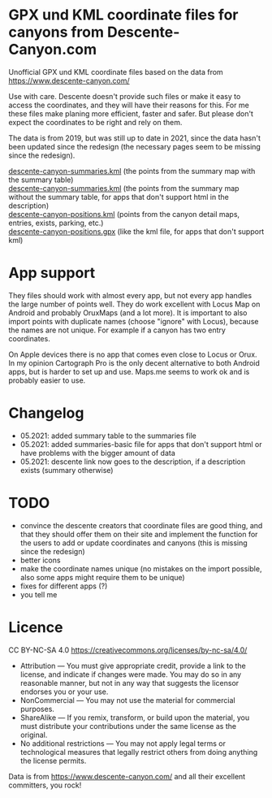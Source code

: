 # GPX und KML coordinate files for canyons from Descente-Canyon.com
Unofficial GPX und KML coordinate files based on the data from https://www.descente-canyon.com/ 

Use with care. Descente doesn't provide such files or make it easy to access the coordinates, and they will have their reasons for this. For me these files make planing more efficient, faster and safer. But 
please don't expect the coordinates to be right and rely on them.

The data is from 2019, but was still up to date in 2021, since the data hasn't been updated since the redesign (the necessary pages seem to be missing since the redesign).

[descente-canyon-summaries.kml](./descente-canyon-summaries.kml) (the points from the summary map with the summary table)  
[descente-canyon-summaries.kml](./descente-canyon-summaries-basic.kml) (the points from the summary map without the summary table, for apps that don't support html in the description)  
[descente-canyon-positions.kml](./descente-canyon-positions.kml) (points from the canyon detail maps, entries, exists, parking, etc.)  
[descente-canyon-positions.gpx](./descente-canyon-positions.gpx) (like the kml file, for apps that don't support kml)  

# App support
They files should work with almost every app, but not every app handles the large number of points well. They do work 
excellent with Locus Map on Android and probably OruxMaps (and a lot more). It is important to also import points with duplicate names (choose "ignore" with Locus), because the names are not unique. For example if a canyon has two entry coordinates.  

On Apple devices there is no app that comes even close to Locus or Orux. In my opinion Cartograph Pro is the 
only decent alternative to both Android apps, but is harder to set up and use. Maps.me seems to work ok and is probably easier to use.

# Changelog
* 05.2021: added summary table to the summaries file
* 05.2021: added summaries-basic file for apps that don't support html or have problems with the bigger amount of data
* 05.2021: descente link now goes to the description, if a description exists (summary otherwise) 

# TODO 
* convince the descente creators that coordinate files are good thing, and that they should offer them on their site and implement the function for the users to add or update coordinates and canyons (this is missing since the redesign)
* better icons
* make the coordinate names unique (no mistakes on the import possible, also some apps might require them to be unique)
* fixes for different apps (?)
* you tell me

# Licence
CC BY-NC-SA 4.0 https://creativecommons.org/licenses/by-nc-sa/4.0/

* Attribution — You must give appropriate credit, provide a link to the license, and indicate if changes were made. You may do so in any reasonable manner, but not in any way that suggests the licensor endorses you or your use.
* NonCommercial — You may not use the material for commercial purposes.
* ShareAlike — If you remix, transform, or build upon the material, you must distribute your contributions under the same license as the original.
* No additional restrictions — You may not apply legal terms or technological measures that legally restrict others from doing anything the license permits.

Data is from https://www.descente-canyon.com/ and all their excellent committers, you rock! 

